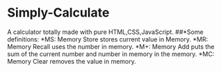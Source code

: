 # Simply-Calculate
A calculator totally made with pure HTML,CSS,JavaScript.
##*Some definitions:
  *MS: Memory Store stores current value in Memory.
  *MR: Memory Recall uses the number in memory.
  *M+: Memory Add puts the sum of the current number and number in memory in the memory.
  *MC: Memory Clear removes the value in memory.
